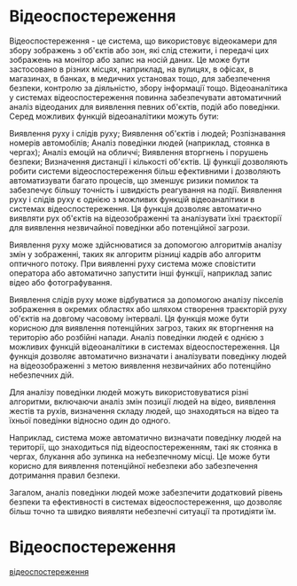 # Відеоспостереження
Відеоспостереження - це система, що використовує відеокамери для збору зображень з об'єктів або зон, які слід стежити, і передачі цих зображень на монітор або запис на носій даних. Це може бути застосовано в різних місцях, наприклад, на вулицях, в офісах, в магазинах, в банках, в медичних установах тощо, для забезпечення безпеки, контролю за діяльністю, збору інформації тощо.
Відеоаналітика у системах відеоспостереження повинна забезпечувати автоматичний аналіз відеоданих для виявлення певних об'єктів, подій або поведінки. Серед можливих функцій відеоаналітики можуть бути:

Виявлення руху і слідів руху;
Виявлення об'єктів і людей;
Розпізнавання номерів автомобілів;
Аналіз поведінки людей (наприклад, стоянка в чергах);
Аналіз емоцій на обличчі;
Виявлення вторгнень і порушень безпеки;
Визначення дистанції і кількості об'єктів.
Ці функції дозволяють робити системи відеоспостереження більш ефективними і дозволяють автоматизувати багато процесів, що зменшує ризики помилок та забезпечує більшу точність і швидкість реагування на події.
Виявлення руху і слідів руху є однією з можливих функцій відеоаналітики в системах відеоспостереження. Ця функція дозволяє автоматично виявляти рух об'єктів на відеозображенні та аналізувати їхні траєкторії для виявлення незвичайної поведінки або потенційної загрози.

Виявлення руху може здійснюватися за допомогою алгоритмів аналізу змін у зображенні, таких як алгоритм різниці кадрів або алгоритм оптичного потоку. При виявленні руху система може сповістити оператора або автоматично запустити інші функції, наприклад запис відео або фотографування.

Виявлення слідів руху може відбуватися за допомогою аналізу пікселів зображення в окремих областях або шляхом створення траєкторій руху об'єктів на довгому часовому інтервалі. Ця функція може бути корисною для виявлення потенційних загроз, таких як вторгнення на територію або розбійні напади.
Аналіз поведінки людей є однією з можливих функцій відеоаналітики в системах відеоспостереження. Ця функція дозволяє автоматично визначати і аналізувати поведінку людей на відеозображенні з метою виявлення незвичайних або потенційно небезпечних дій.

Для аналізу поведінки людей можуть використовуватися різні алгоритми, включаючи аналіз змін позиції людей на відео, виявлення жестів та рухів, визначення складу людей, що знаходяться на відео та їхньої поведінки відносно один до одного.

Наприклад, система може автоматично визначати поведінку людей на території, що знаходиться під відеоспостереженням, такі як стоянка в чергах, блукання або зупинка на небезпечному місці. Це може бути корисно для виявлення потенційної небезпеки або забезпечення дотримання правил безпеки.

Загалом, аналіз поведінки людей може забезпечити додатковий рівень безпеки та ефективності в системах відеоспостереження, що дозволяє більш точно та швидко виявляти небезпечні ситуації та протидіяти їм.


<html>
<body>

<h1>Відеоспостереження</h1>

<a href="https://intervision.ua">відеоспостереження</a>

</body>
</html>
